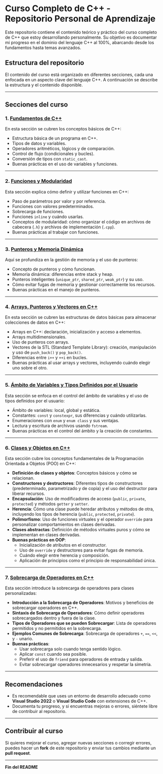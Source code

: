 # Curso Completo de C++ - Repositorio Personal de Aprendizaje

Este repositorio contiene el contenido teórico y práctico del curso completo de C++ que estoy desarrollando personalmente. Su objetivo es documentar mi progreso en el dominio del lenguaje C++ al 100%, abarcando desde los fundamentos hasta temas avanzados.

## Estructura del repositorio

El contenido del curso está organizado en diferentes secciones, cada una enfocada en un aspecto clave del lenguaje C++. A continuación se describe la estructura y el contenido disponible.

---

## Secciones del curso

### 1. [Fundamentos de C++](Seccion1_Fundamentos.md)

En esta sección se cubren los conceptos básicos de C++:
- Estructura básica de un programa en C++.
- Tipos de datos y variables.
- Operadores aritméticos, lógicos y de comparación.
- Control de flujo (condicionales y bucles).
- Conversión de tipos con `static_cast`.
- Buenas prácticas en el uso de variables y funciones.

---

### 2. [Funciones y Modularidad](Seccion2_Funciones.md)

Esta sección explica cómo definir y utilizar funciones en C++:
- Paso de parámetros por valor y por referencia.
- Funciones con valores predeterminados.
- Sobrecarga de funciones.
- Funciones `inline` y cuándo usarlas.
- Conceptos de modularidad: cómo organizar el código en archivos de cabecera (`.h`) y archivos de implementación (`.cpp`).
- Buenas prácticas al trabajar con funciones.

---

### 3. [Punteros y Memoria Dinámica](Seccion3_Punteros.md)

Aquí se profundiza en la gestión de memoria y el uso de punteros:
- Concepto de punteros y cómo funcionan.
- Memoria dinámica: diferencias entre stack y heap.
- Punteros inteligentes (`unique_ptr`, `shared_ptr`, `weak_ptr`) y su uso.
- Cómo evitar fugas de memoria y gestionar correctamente los recursos.
- Buenas prácticas en el manejo de punteros.

---

### 4. [Arrays, Punteros y Vectores en C++](Seccion4_ArraysVectores.md)

En esta sección se cubren las estructuras de datos básicas para almacenar colecciones de datos en C++:
- Arrays en C++: declaración, inicialización y acceso a elementos.
- Arrays multidimensionales.
- Uso de punteros con arrays.
- Vectores de la STL (Standard Template Library): creación, manipulación y uso de `push_back()` y `pop_back()`.
- Diferencias entre `i++` y `++i` en bucles.
- Buenas prácticas al usar arrays y vectores, incluyendo cuándo elegir uno sobre el otro.

---

### 5. [Ámbito de Variables y Tipos Definidos por el Usuario](Seccion5_Ambito_Variables.md)

Esta sección se enfoca en el control del ámbito de variables y el uso de tipos definidos por el usuario:
- Ámbito de variables: local, global y estática.
- Constantes: `const` y `constexpr`, sus diferencias y cuándo utilizarlas.
- Enumeraciones con `enum` y `enum class` y sus ventajas.
- Lectura y escritura de archivos usando `fstream`.
- Buenas prácticas en el control del ámbito y la creación de constantes.

---

### 6. [Clases y Objetos en C++](Seccion6_ClasesYObjetos.md)

Esta sección cubre los conceptos fundamentales de la Programación Orientada a Objetos (POO) en C++:
- **Definición de clases y objetos**: Conceptos básicos y cómo se relacionan.
- **Constructores y destructores**: Diferentes tipos de constructores (predeterminado, parametrizado y de copia) y el uso del destructor para liberar recursos.
- **Encapsulación**: Uso de modificadores de acceso (`public`, `private`, `protected`) y métodos `getter` y `setter`.
- **Herencia**: Cómo una clase puede heredar atributos y métodos de otra, incluyendo los tipos de herencia (`public`, `protected`, `private`).
- **Polimorfismo**: Uso de funciones virtuales y el operador `override` para personalizar comportamientos en clases derivadas.
- **Clases abstractas**: Definición de métodos virtuales puros y cómo se implementan en clases derivadas.
- **Buenas prácticas en OOP**:
  - Inicialización de atributos en el constructor.
  - Uso de `override` y destructores para evitar fugas de memoria.
  - Cuándo elegir entre herencia y composición.
  - Aplicación de principios como el principio de responsabilidad única.

---

### 7. [Sobrecarga de Operadores en C++](Seccion7_SobrecargaOperadores.md)

Esta sección introduce la sobrecarga de operadores para clases personalizadas:
- **Introducción a la Sobrecarga de Operadores**: Motivos y beneficios de sobrecargar operadores en C++.
- **Sintaxis de Sobrecarga de Operadores**: Cómo definir operadores sobrecargados dentro y fuera de la clase.
- **Tipos de Operadores que se pueden Sobrecargar**: Lista de operadores permitidos y no permitidos en la sobrecarga.
- **Ejemplos Comunes de Sobrecarga**: Sobrecarga de operadores `+`, `==`, `<<`, y `-` unario.
- **Buenas prácticas**:
  - Usar sobrecarga solo cuando tenga sentido lógico.
  - Aplicar `const` cuando sea posible.
  - Preferir el uso de `friend` para operadores de entrada y salida.
  - Evitar sobrecargar operadores innecesarios y respetar la simetría.

---



## Recomendaciones

- Es recomendable que uses un entorno de desarrollo adecuado como **Visual Studio 2022** o **Visual Studio Code** con extensiones de C++.
- Documenta tu progreso, y si encuentras mejoras o errores, siéntete libre de contribuir al repositorio.

---

## Contribuir al curso

Si quieres mejorar el curso, agregar nuevas secciones o corregir errores, puedes hacer un **fork** de este repositorio y enviar tus cambios mediante un **pull request**.

---

**Fin del README**
